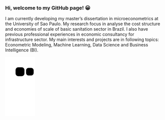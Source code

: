 ### Hi, welcome to my GitHub page! 😀



I am currently developing my master’s dissertation in microeconometrics at the
University of Sao Paulo. My research focus in analyse the cost structure and
economies of scale of basic sanitation sector in Brazil. I also have
previous professional experiences in economic consultancy for infrastructure sector.
My main interests and projects are in following topics: Econometric Modeling, Machine Learning, Data Science and Business Intelligence (BI).


![Snake animation](https://github.com/thallesqliduares/thallesqliduares/blob/output/github-contribution-grid-snake.svg)
